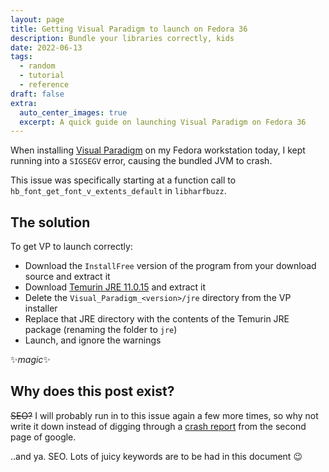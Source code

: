 ```yaml
---
layout: page
title: Getting Visual Paradigm to launch on Fedora 36
description: Bundle your libraries correctly, kids
date: 2022-06-13
tags:
  - random
  - tutorial
  - reference
draft: false
extra:
  auto_center_images: true
  excerpt: A quick guide on launching Visual Paradigm on Fedora 36
---
```


When installing [Visual Paradigm](https://www.visual-paradigm.com/) on my Fedora workstation today, I kept running into a `SIGSEGV` error, causing the bundled JVM to crash.

This issue was specifically starting at a function call to `hb_font_get_font_v_extents_default` in `libharfbuzz`.

## The solution

To get VP to launch correctly:

- Download the `InstallFree` version of the program from your download source and extract it
- Download [Temurin JRE 11.0.15](https://github.com/adoptium/temurin11-binaries/releases/download/jdk-11.0.15%2B10/OpenJDK11U-jre_x64_linux_hotspot_11.0.15_10.tar.gz) and extract it
- Delete the `Visual_Paradigm_<version>/jre` directory from the VP installer
- Replace that JRE directory with the contents of the Temurin JRE package (renaming the folder to `jre`)
- Launch, and ignore the warnings

:sparkles:*magic*:sparkles:

## Why does this post exist?

~~SEO?~~ I will probably run in to this issue again a few more times, so why not write it down instead of digging through a [crash report](https://forums.visual-paradigm.com/t/visual-paradigm-crashes-on-fedora-36/17562/5) from the second page of google.

..and ya. SEO. Lots of juicy keywords are to be had in this document :wink:
